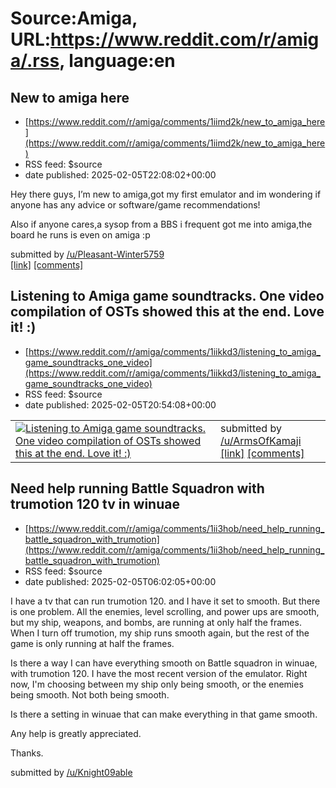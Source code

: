 # Source:Amiga, URL:https://www.reddit.com/r/amiga/.rss, language:en

## New to amiga here
 - [https://www.reddit.com/r/amiga/comments/1iimd2k/new_to_amiga_here](https://www.reddit.com/r/amiga/comments/1iimd2k/new_to_amiga_here)
 - RSS feed: $source
 - date published: 2025-02-05T22:08:02+00:00

<!-- SC_OFF --><div class="md"><p>Hey there guys, I’m new to amiga,got my first emulator and im wondering if anyone has any advice or software/game recommendations!</p> <p>Also if anyone cares,a sysop from a BBS i frequent got me into amiga,the board he runs is even on amiga :p</p> </div><!-- SC_ON --> &#32; submitted by &#32; <a href="https://www.reddit.com/user/Pleasant-Winter5759"> /u/Pleasant-Winter5759 </a> <br/> <span><a href="https://www.reddit.com/r/amiga/comments/1iimd2k/new_to_amiga_here/">[link]</a></span> &#32; <span><a href="https://www.reddit.com/r/amiga/comments/1iimd2k/new_to_amiga_here/">[comments]</a></span>

## Listening to Amiga game soundtracks. One video compilation of OSTs showed this at the end. Love it! :)
 - [https://www.reddit.com/r/amiga/comments/1iikkd3/listening_to_amiga_game_soundtracks_one_video](https://www.reddit.com/r/amiga/comments/1iikkd3/listening_to_amiga_game_soundtracks_one_video)
 - RSS feed: $source
 - date published: 2025-02-05T20:54:08+00:00

<table> <tr><td> <a href="https://www.reddit.com/r/amiga/comments/1iikkd3/listening_to_amiga_game_soundtracks_one_video/"> <img src="https://preview.redd.it/73558yiqvdhe1.png?width=640&amp;crop=smart&amp;auto=webp&amp;s=881da3c53978715aff4c9289bc7bdbbe68f80ee3" alt="Listening to Amiga game soundtracks. One video compilation of OSTs showed this at the end. Love it! :)" title="Listening to Amiga game soundtracks. One video compilation of OSTs showed this at the end. Love it! :)" /> </a> </td><td> &#32; submitted by &#32; <a href="https://www.reddit.com/user/ArmsOfKamaji"> /u/ArmsOfKamaji </a> <br/> <span><a href="https://i.redd.it/73558yiqvdhe1.png">[link]</a></span> &#32; <span><a href="https://www.reddit.com/r/amiga/comments/1iikkd3/listening_to_amiga_game_soundtracks_one_video/">[comments]</a></span> </td></tr></table>

## Need help running Battle Squadron with trumotion 120 tv in winuae
 - [https://www.reddit.com/r/amiga/comments/1ii3hob/need_help_running_battle_squadron_with_trumotion](https://www.reddit.com/r/amiga/comments/1ii3hob/need_help_running_battle_squadron_with_trumotion)
 - RSS feed: $source
 - date published: 2025-02-05T06:02:05+00:00

<!-- SC_OFF --><div class="md"><p>I have a tv that can run trumotion 120. and I have it set to smooth. But there is one problem. All the enemies, level scrolling, and power ups are smooth, but my ship, weapons, and bombs, are running at only half the frames. When I turn off trumotion, my ship runs smooth again, but the rest of the game is only running at half the frames.</p> <p>Is there a way I can have everything smooth on Battle squadron in winuae, with trumotion 120. I have the most recent version of the emulator. Right now, I&#39;m choosing between my ship only being smooth, or the enemies being smooth. Not both being smooth.</p> <p>Is there a setting in winuae that can make everything in that game smooth.</p> <p>Any help is greatly appreciated.</p> <p>Thanks.</p> </div><!-- SC_ON --> &#32; submitted by &#32; <a href="https://www.reddit.com/user/Knight09able"> /u/Knight09able </a> <br/> <span><a href="https://www.reddit.com/r/amiga/comments/1ii3hob/need_help_running_battle_squadr

